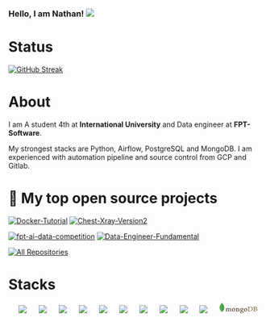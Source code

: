 ### Hello, I am Nathan! <img src="https://raw.githubusercontent.com/MartinHeinz/MartinHeinz/master/wave.gif" height="21">

# Status
[![GitHub Streak](https://github-readme-streak-stats.herokuapp.com/?user=DatacollectorVN&theme=dark)](https://git.io/streak-stats)

# About
I am A student 4th at **International University** and Data engineer at **FPT-Software**.

My strongest stacks are Python, Airflow, PostgreSQL and MongoDB. I am experienced with automation pipeline and source control from GCP and Gitlab. 

# 📘 My top open source projects

<!-- Repo info cards - https://github.com/anuraghazra/github-readme-stats -->
<!-- Small repo cards (fork) - https://github.com/DenverCoder1/github-readme-stats -->
<p align="left">
  <a href="https://github.com/DatacollectorVN/Docker-Tutorial"><img width="282" src="https://denvercoder1-github-readme-stats.vercel.app/api/pin/?username=DatacollectorVN&repo=Docker-Tutorial&theme=react&bg_color=1F222E&title_color=F85D7F&icon_color=F8D866&hide_border=true&show_icons=false" alt="Docker-Tutorial"></a>  
  <a href="https://github.com/DatacollectorVN/Chest-Xray-Version2"><img width="282" src="https://denvercoder1-github-readme-stats.vercel.app/api/pin/?username=DatacollectorVN&repo=Chest-Xray-Version2&hide_border=true&bg_color=1F222E&title_color=F85D7F&icon_color=F8D866&theme=react&show_icons=false" alt="Chest-Xray-Version2"></a>
  
  <a href="https://github.com/DatacollectorVN/fpt-ai-data-competition"><img width="282" src="https://denvercoder1-github-readme-stats.vercel.app/api/pin/?username=DatacollectorVN&repo=fpt-ai-data-competition&hide_border=true&bg_color=1F222E&title_color=F85D7F&icon_color=F8D866&theme=react&show_icons=false" alt="fpt-ai-data-competition"></a>
  <a href="https://github.com/DatacollectorVN/Data-Engineer-Fundamental"><img width="282" src="https://denvercoder1-github-readme-stats.vercel.app/api/pin/?username=DatacollectorVN&repo=Data-Engineer-Fundamental&hide_border=true&bg_color=1F222E&title_color=F85D7F&icon_color=F8D866&theme=react&show_icons=false" alt="Data-Engineer-Fundamental"></a>
  
  
</p>

<p align="left">
  <a href="https://github.com/DatacollectorVN?tab=repositories&sort=stargazers"><img alt="All Repositories" title="All Repositories" src="https://custom-icon-badges.herokuapp.com/badge/-All%20Repos-2962FF?style=for-the-badge&logoColor=white&logo=repo"/></a>
</p>

# Stacks
<div align="left">
  <img width="35" style="margin-left:20px" src="https://raw.githubusercontent.com/gilbarbara/logos/master/logos/python.svg"/> 
  <img width="35" style="margin-left:20px" src="https://raw.githubusercontent.com/gilbarbara/logos/master/logos/c-plusplus.svg"/> 
  <img width="35" style="margin-left:20px" src="https://raw.githubusercontent.com/gilbarbara/logos/master/logos/javascript.svg"/> 
  <img width="35" style="margin-left:20px" src="https://raw.githubusercontent.com/gilbarbara/logos/master/logos/pytorch.svg"/>
  <img width="35" style="margin-left:20px" src="https://upload.wikimedia.org/wikipedia/commons/thumb/2/2d/Tensorflow_logo.svg/173px-Tensorflow_logo.svg.png?20170429160244"/>  
  <img width="35" style="margin-left:20px" src="https://raw.githubusercontent.com/gilbarbara/logos/master/logos/airflow.svg"/> 
  <img width="75" style="margin-left:20px" src="https://raw.githubusercontent.com/gilbarbara/logos/master/logos/kafka.svg"/> 
  <img width="75" style="margin-left:20px" src="https://upload.wikimedia.org/wikipedia/commons/thumb/f/f3/Apache_Spark_logo.svg/768px-Apache_Spark_logo.svg.png?20210416091439"/> 
  <img width="50" style="margin-left:20px" src="https://raw.githubusercontent.com/gilbarbara/logos/master/logos/mysql.svg"/>
  <img width="35" style="margin-left:20px" src="https://raw.githubusercontent.com/gilbarbara/logos/master/logos/postgresql.svg"/> 
  <img width="75" style="margin-left:20px" src="https://raw.githubusercontent.com/gilbarbara/logos/master/logos/mongodb.svg"/> 
</div>

